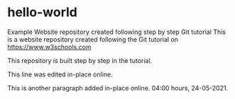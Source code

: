 # hello-world
Example Website repository created following step by step Git tutorial
This is a website repository created following the Git tutorial on https://www.w3schools.com

This repository is built step by step in the tutorial.

This line was edited in-place online.

This is another paragraph added in-place online. 04:00 hours, 24-05-2021.
